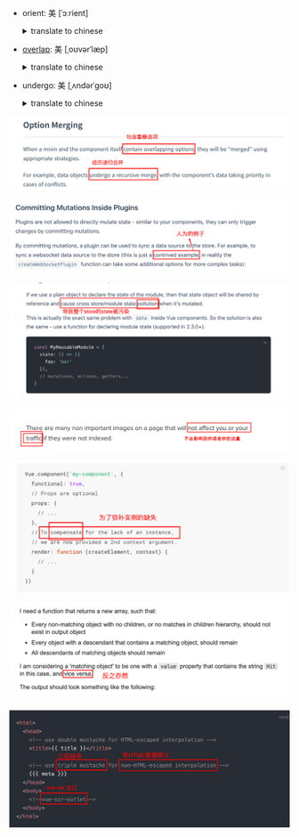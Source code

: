 * orient: 美 [ˈɔːrient]
  <details>
    <summary>translate to chinese</summary>

    v.朝向；确定方位；使适应  
    [oriented](http://youdao.com/w/oriented/#keyfrom=dict2.top): v.使朝向，使面对；
    ![](https://raw.githubusercontent.com/wangkaiwd/drawing-bed/master/20200618234921.png)
  </details>

* [overlap](http://youdao.com/w/eng/overlap/#keyfrom=dict2.index): 美 [ˌoʊvərˈlæp]
  <details>
    <summary>translate to chinese</summary>

    v. 与...重叠
    n. 重叠的部分
  </details>
 
* undergo: 美 [ˌʌndərˈɡoʊ] 
  <details>
    <summary>translate to chinese</summary>

    ![](https://raw.githubusercontent.com/wangkaiwd/drawing-bed/master/20200624002223.png)
    vt. 经历；忍受
  </details>

![](https://raw.githubusercontent.com/wangkaiwd/drawing-bed/master/20200625185649.png)

![](https://raw.githubusercontent.com/wangkaiwd/drawing-bed/master/20200627220951.png)

![](https://raw.githubusercontent.com/wangkaiwd/drawing-bed/master/20200627221254.png)

![](https://raw.githubusercontent.com/wangkaiwd/drawing-bed/master/20200704144452.png)

![](https://raw.githubusercontent.com/wangkaiwd/drawing-bed/master/20200705182344.png)

![](https://raw.githubusercontent.com/wangkaiwd/drawing-bed/master/20200705233415.png)

![](https://raw.githubusercontent.com/wangkaiwd/drawing-bed/master/20200707234518.png)
